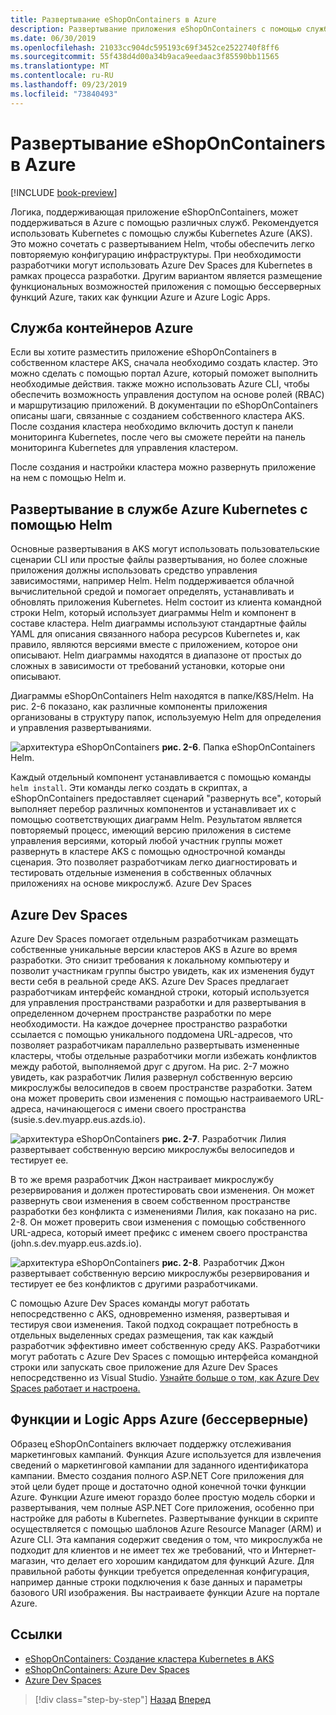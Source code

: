 ```yaml
---
title: Развертывание eShopOnContainers в Azure
description: Развертывание приложения eShopOnContainers с помощью службы Kubernetes Azure, Helm и Девспацес.
ms.date: 06/30/2019
ms.openlocfilehash: 21033cc904dc595193c69f3452ce2522740f8ff6
ms.sourcegitcommit: 55f438d4d00a34b9aca9eedaac3f85590bb11565
ms.translationtype: MT
ms.contentlocale: ru-RU
ms.lasthandoff: 09/23/2019
ms.locfileid: "73840493"
---
```

# <a name="deploying-eshoponcontainers-to-azure"></a>Развертывание eShopOnContainers в Azure

[!INCLUDE [book-preview](../../../includes/book-preview.md)]

Логика, поддерживающая приложение eShopOnContainers, может поддерживаться в Azure с помощью различных служб. Рекомендуется использовать Kubernetes с помощью службы Kubernetes Azure (AKS). Это можно сочетать с развертыванием Helm, чтобы обеспечить легко повторяемую конфигурацию инфраструктуры. При необходимости разработчики могут использовать Azure Dev Spaces для Kubernetes в рамках процесса разработки. Другим вариантом является размещение функциональных возможностей приложения с помощью бессерверных функций Azure, таких как функции Azure и Azure Logic Apps.

## <a name="azure-kubernetes-service"></a>Служба контейнеров Azure

Если вы хотите разместить приложение eShopOnContainers в собственном кластере AKS, сначала необходимо создать кластер. Это можно сделать с помощью портал Azure, который поможет выполнить необходимые действия. также можно использовать Azure CLI, чтобы обеспечить возможность управления доступом на основе ролей (RBAC) и маршрутизацию приложений. В документации по eShopOnContainers описаны шаги, связанные с созданием собственного кластера AKS. После создания кластера необходимо включить доступ к панели мониторинга Kubernetes, после чего вы сможете перейти на панель мониторинга Kubernetes для управления кластером.

После создания и настройки кластера можно развернуть приложение на нем с помощью Helm и.

## <a name="deploying-to-azure-kubernetes-service-using-helm"></a>Развертывание в службе Azure Kubernetes с помощью Helm

Основные развертывания в AKS могут использовать пользовательские сценарии CLI или простые файлы развертывания, но более сложные приложения должны использовать средство управления зависимостями, например Helm. Helm поддерживается облачной вычислительной средой и помогает определять, устанавливать и обновлять приложения Kubernetes. Helm состоит из клиента командной строки Helm, который использует диаграммы Helm и компонент в составе кластера. Helm диаграммы используют стандартные файлы YAML для описания связанного набора ресурсов Kubernetes и, как правило, являются версиями вместе с приложением, которое они описывают. Helm диаграммы находятся в диапазоне от простых до сложных в зависимости от требований установки, которые они описывают.

Диаграммы eShopOnContainers Helm находятся в папке/K8S/Helm. На рис. 2-6 показано, как различные компоненты приложения организованы в структуру папок, используемую Helm для определения и управления развертываниями.

![архитектура eShopOnContainers](./media/eshoponcontainers-helm-folder.png)
**рис. 2-6**. Папка eShopOnContainers Helm.

Каждый отдельный компонент устанавливается с помощью команды `helm install`. Эти команды легко создать в скриптах, а eShopOnContainers предоставляет сценарий "развернуть все", который выполняет перебор различных компонентов и устанавливает их с помощью соответствующих диаграмм Helm. Результатом является повторяемый процесс, имеющий версию приложения в системе управления версиями, который любой участник группы может развернуть в кластере AKS с помощью однострочной команды сценария. Это позволяет разработчикам легко диагностировать и тестировать отдельные изменения в собственных облачных приложениях на основе микрослужб. Azure Dev Spaces

## <a name="azure-dev-spaces"></a>Azure Dev Spaces

Azure Dev Spaces помогает отдельным разработчикам размещать собственные уникальные версии кластеров AKS в Azure во время разработки. Это снизит требования к локальному компьютеру и позволит участникам группы быстро увидеть, как их изменения будут вести себя в реальной среде AKS. Azure Dev Spaces предлагает разработчикам интерфейс командной строки, который используется для управления пространствами разработки и для развертывания в определенном дочернем пространстве разработки по мере необходимости. На каждое дочернее пространство разработки ссылается с помощью уникального поддомена URL-адресов, что позволяет разработчикам параллельно развертывать измененные кластеры, чтобы отдельные разработчики могли избежать конфликтов между работой, выполняемой друг с другом. На рис. 2-7 можно увидеть, как разработчик Лилия развернул собственную версию микрослужбы велосипедов в своем пространстве разработки. Затем она может проверить свои изменения с помощью настраиваемого URL-адреса, начинающегося с имени своего пространства (susie.s.dev.myapp.eus.azds.io).

![архитектура eShopOnContainers](./media/azure-devspaces-one.png)
**рис. 2-7**. Разработчик Лилия развертывает собственную версию микрослужбы велосипедов и тестирует ее.

В то же время разработчик Джон настраивает микрослужбу резервирования и должен протестировать свои изменения. Он может развернуть свои изменения в своем собственном пространстве разработки без конфликта с изменениями Лилия, как показано на рис. 2-8. Он может проверить свои изменения с помощью собственного URL-адреса, который имеет префикс с именем своего пространства (john.s.dev.myapp.eus.azds.io).

![архитектура eShopOnContainers](./media/azure-devspaces-two.png)
**рис. 2-8**. Разработчик Джон развертывает собственную версию микрослужбы резервирования и тестирует ее без конфликтов с другими разработчиками.

С помощью Azure Dev Spaces команды могут работать непосредственно с AKS, одновременно изменяя, развертывая и тестируя свои изменения. Такой подход сокращает потребность в отдельных выделенных средах размещения, так как каждый разработчик эффективно имеет собственную среду AKS. Разработчики могут работать с Azure Dev Spaces с помощью интерфейса командной строки или запускать свое приложение для Azure Dev Spaces непосредственно из Visual Studio. [Узнайте больше о том, как Azure Dev Spaces работает и настроена.](https://docs.microsoft.com/azure/dev-spaces/how-dev-spaces-works)

## <a name="azure-functions-and-logic-apps-serverless"></a>Функции и Logic Apps Azure (бессерверные)

Образец eShopOnContainers включает поддержку отслеживания маркетинговых кампаний. Функция Azure используется для извлечения сведений о маркетинговой кампании для заданного идентификатора кампании. Вместо создания полного ASP.NET Core приложения для этой цели будет проще и достаточно одной конечной точки функции Azure. Функции Azure имеют гораздо более простую модель сборки и развертывания, чем полные ASP.NET Core приложения, особенно при настройке для работы в Kubernetes. Развертывание функции в скрипте осуществляется с помощью шаблонов Azure Resource Manager (ARM) и Azure CLI. Эта кампания содержит сведения о том, что микрослужба не подходит для клиентов и не имеет тех же требований, что и Интернет-магазин, что делает его хорошим кандидатом для функций Azure. Для правильной работы функции требуется определенная конфигурация, например данные строки подключения к базе данных и параметры базового URI изображения. Вы настраиваете функции Azure на портале Azure.

## <a name="references"></a>Ссылки

- [eShopOnContainers: Создание кластера Kubernetes в AKS](https://github.com/dotnet-architecture/eShopOnContainers/wiki/Deploy-to-Azure-Kubernetes-Service-(AKS)#create-kubernetes-cluster-in-aks)
- [eShopOnContainers: Azure Dev Spaces](https://github.com/dotnet-architecture/eShopOnContainers/wiki/Azure-Dev-Spaces)
- [Azure Dev Spaces](https://docs.microsoft.com/azure/dev-spaces/about)

>[!div class="step-by-step"]
>[Назад](map-eshoponcontainers-azure-services.md)
>[Вперед](centralized-configuration.md)
